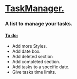 <h1><ins>TaskManager.</ins></h1>
<h3> A list to manage your tasks.</h3>
<h4> <ins> To do: </ins> </h4>
<ul> 
  <li>Add more Styles.</li>
  <li>Add date box.</li>
  <li>Add deleted section</li>
  <li>Add completed section.</li>
  <li>Add tasks to a specific date.</li>
  <li>Give tasks time limits.</li>

</ul>
